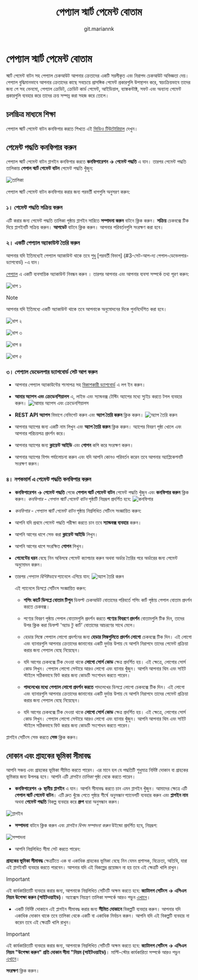 ﻿---
title: পেপ্যাল ​​স্মার্ট পেমেন্ট বোতাম
uid: bn/getting-started/configure-payments/payment-methods/paypal-smart-payment-buttons
author: git.mariannk
contributors: git.MDRashedKhanMenon
---

# পেপ্যাল ​​স্মার্ট পেমেন্ট বোতাম

স্মার্ট পেমেন্ট বাটন সহ পেপ্যাল ​​চেকআউট আপনার ক্রেতাদের একটি সরলীকৃত এবং নিরাপদ চেকআউট অভিজ্ঞতা দেয়। পেপ্যাল ​​বুদ্ধিমানভাবে আপনার ক্রেতাদের কাছে সবচেয়ে প্রাসঙ্গিক পেমেন্ট প্রকারগুলি উপস্থাপন করে, স্বয়ংক্রিয়ভাবে তাদের জন্য পে সহ ভেনমো, পেপ্যাল ​​ক্রেডিট, ক্রেডিট কার্ড পেমেন্ট, আইডিয়াল, ব্যাঙ্ককন্টাক্ট, সফট এবং অন্যান্য পেমেন্ট প্রকারগুলি ব্যবহার করে তাদের ক্রয় সম্পন্ন করা সহজ করে তোলে।

## চলচ্চিত্র মাধ্যমে শিক্ষা

পেপ্যাল স্মার্ট পেমেন্ট বাটন কনফিগার করতে শিখতে এই [ভিডিও টিউটোরিয়াল](https://youtu.be/lJxVqjwUFkY) দেখুন।

## পেমেন্ট পদ্ধতি কনফিগার করুন

পেপ্যাল ​​স্মার্ট পেমেন্ট বাটন প্লাগইন কনফিগার করতে **কনফিগারেশন → পেমেন্ট পদ্ধতি** এ যান। তারপর পেমেন্ট পদ্ধতি তালিকায় **পেপাল স্মার্ট পেমেন্ট বাটন** পেমেন্ট পদ্ধতি খুঁজুন:

![তালিকা](_static/paypal-smart-payment-buttons/list.jpg)

পেপ্যাল ​​স্মার্ট পেমেন্ট বাটন কনফিগার করার জন্য পরবর্তী ধাপগুলি অনুসরণ করুন:

### ১। পেমেন্ট পদ্ধতি সক্রিয় করুন

এটি করার জন্য পেমেন্ট পদ্ধতি তালিকা পৃষ্ঠায় প্লাগইন সারিতে **সম্পাদনা করুন** বাটনে ক্লিক করুন। **সক্রিয়** চেকবক্সে টিক দিয়ে প্লাগইনটি সক্রিয় করুন। **আপডেট** বাটনে ক্লিক করুন। আপনার পরিবর্তনগুলি সংরক্ষণ করা হবে।

### ২। একটি পেপ্যাল ​​অ্যাকাউন্ট তৈরি করুন

আপনার যদি ইতিমধ্যেই পেপ্যাল ​​অ্যাকাউন্ট থাকে তবে শুধু [পরবর্তী বিভাগ] (#3-সেট-আপ-দ্য পেপাল-ডেভেলপার-ড্যাশবোর্ড) -এ যান।

[পেপ্যাল](https://www.paypal.com/us/webapps/mpp/referral/paypal-business-account2?partner_id=9JJPJNNPQ7PZ8) এ একটি ব্যবসায়িক অ্যাকাউন্ট নিবন্ধন করুন । তারপর আপনার এবং আপনার ব্যবসা সম্পর্কে তথ্য পূরণ করুন:

![ধাপ ১](_static/paypal-smart-payment-buttons/signUp1step.png)

> [!NOTE]
>
> আপনার যদি ইতিমধ্যে একটি অ্যাকাউন্ট থাকে তবে আপনাকে অনুমোদনের দিকে পুননির্দেশিত করা হবে।

![ধাপ ২](_static/paypal-smart-payment-buttons/signUp2step.png)

![ধাপ ৩](_static/paypal-smart-payment-buttons/signUp3step.png)

![ধাপ ৪](_static/paypal-smart-payment-buttons/signUp4step.png)

![ধাপ ৫](_static/paypal-smart-payment-buttons/signUp5step.png)

### ৩। পেপ্যাল ​​ডেভেলপার ড্যাশবোর্ড সেট আপ করুন

* আপনার পেপ্যাল ​​অ্যাকাউন্টের শংসাপত্র সহ [বিকাশকারী ড্যাশবোর্ড](https://developer.paypal.com/developer/applications) এ লগ ইন করুন।

* **আমার অ্যাপস এবং ক্রেডেনশিয়ালস** এ, লাইভ এবং স্যান্ডবক্স টেস্টিং অ্যাপের মধ্যে স্যুইচ করতে টগল ব্যবহার করুন।
    ![আমার অ্যাপস এবং ক্রেডেনশিয়ালস](_static/paypal-smart-payment-buttons/my-apps.jpg)
  
* **REST API অ্যাপস** বিভাগে নেভিগেট করুন এবং **অ্যাপ তৈরি করুন** ক্লিক করুন।
    ![অ্যাপ তৈরি করুন](_static/paypal-smart-payment-buttons/rest.jpg)

* আপনার অ্যাপের জন্য একটি নাম লিখুন এবং **অ্যাপ তৈরি করুন** ক্লিক করুন। অ্যাপের বিবরণ পৃষ্ঠা খোলে এবং আপনার পরিচয়পত্র প্রদর্শন করে।

* আপনার অ্যাপের জন্য **ক্লায়েন্ট আইডি** এবং **গোপন** কপি করে সংরক্ষণ করুন।

* আপনার অ্যাপের বিশদ পর্যালোচনা করুন এবং যদি আপনি কোনও পরিবর্তন করেন তবে আপনার অ্যাপ্লিকেশনটি সংরক্ষণ করুন।

### ৪। নপকমার্স এ পেমেন্ট পদ্ধতি কনফিগার করুন

* **কনফিগারেশন → পেমেন্ট পদ্ধতি** পেজে **পেপাল স্মার্ট পেমেন্ট বাটন** পেমেন্ট পদ্ধতি খুঁজুন এবং **কনফিগার করুন** ক্লিক করুন। *কনফিগার - পেপাল স্মার্ট পেমেন্ট বাটন* পৃষ্ঠাটি নিম্নরূপ প্রদর্শিত হবে:
    ![কনফিগার](_static/paypal-smart-payment-buttons/configure.jpg)

* *কনফিগার - পেপ্যাল ​​স্মার্ট পেমেন্ট বাটন* পৃষ্ঠায় নিম্নলিখিত সেটিংস সংজ্ঞায়িত করুন:
* আপনি যদি প্রথমে পেমেন্ট পদ্ধতি পরীক্ষা করতে চান তবে **স্যান্ডবক্স ব্যবহার** করুন।
* আপনি আগের ধাপে সেভ করা **ক্লায়েন্ট আইডি** লিখুন।
* আপনি আগের ধাপে সংরক্ষিত **গোপন** লিখুন।
* **পেমেন্টের ধরন** বেছে নিন অবিলম্বে পেমেন্ট ক্যাপচার করুন অথবা অর্ডার তৈরির পরে অর্ডারের জন্য পেমেন্ট অনুমোদন করুন।

* তারপর *পেপ্যাল বিশিষ্টভাবে* প্যানেলে এগিয়ে যান:
    ![অ্যাপ তৈরি করুন](_static/paypal-smart-payment-buttons/display.jpg)
  
    এই প্যানেলে ডিসপ্লে সেটিংস সংজ্ঞায়িত করুন:

  * **শপিং কার্টে ডিসপ্লে বোতাম টিপুন** ডিফল্ট চেকআউট বোতামের পরিবর্তে শপিং কার্ট পৃষ্ঠায় পেপাল বোতাম প্রদর্শন করতে চেকবক্স।

  * পণ্যের বিবরণ পৃষ্ঠায় পেপাল বোতামগুলি প্রদর্শন করতে **পণ্যের বিবরণে প্রদর্শন** বোতামগুলি টিক দিন, তাদের উপর ক্লিক করা ডিফল্ট 'অ্যাড টু কার্ট' বোতামের আচরণের সাথে মেলে।

  * হেডার লিঙ্কে পেপ্যাল ​​লোগো প্রদর্শনের জন্য **হেডার লিঙ্কগুলিতে প্রদর্শন লোগো** চেকবক্সে টিক দিন। এই লোগো এবং ব্যানারগুলি আপনার ক্রেতাদের জানানোর একটি দুর্দান্ত উপায় যে আপনি নিরাপদে তাদের পেমেন্ট প্রক্রিয়া করার জন্য পেপ্যাল ​​বেছে নিয়েছেন।
  * যদি আগের চেকবক্সে টিক দেওয়া থাকে **লোগো সোর্স কোড** ক্ষেত্র প্রদর্শিত হয়। এই ক্ষেত্রে, লোগোর সোর্স কোড লিখুন। পেপ্যাল ​​লোগো সেন্টারে আরও লোগো এবং ব্যানার খুঁজুন। আপনি আপনার থিম এবং সাইট স্টাইলে সঠিকভাবে ফিট করার জন্য কোডটি সংশোধন করতে পারেন।

  * **পাদলেখের মধ্যে পেপ্যাল ​​লোগো প্রদর্শন করতে** পাদলেখের ডিসপ্লে লোগো চেকবক্সে টিক দিন। এই লোগো এবং ব্যানারগুলি আপনার ক্রেতাদের জানানোর একটি দুর্দান্ত উপায় যে আপনি নিরাপদে তাদের পেমেন্ট প্রক্রিয়া করার জন্য পেপ্যাল ​​বেছে নিয়েছেন।
  * যদি আগের চেকবক্সে টিক দেওয়া থাকে **লোগো সোর্স কোড** ক্ষেত্র প্রদর্শিত হয়। এই ক্ষেত্রে, লোগোর সোর্স কোড লিখুন। পেপ্যাল ​​লোগো সেন্টারে আরও লোগো এবং ব্যানার খুঁজুন। আপনি আপনার থিম এবং সাইট স্টাইলে সঠিকভাবে ফিট করার জন্য কোডটি সংশোধন করতে পারেন।

প্লাগইন সেটিংস সেভ করতে **সেভ** ক্লিক করুন।

## দোকান এবং গ্রাহকের ভূমিকা সীমাবদ্ধ

আপনি সঞ্চয় এবং গ্রাহকের ভূমিকা সীমিত করতে পারেন। এর মানে হল যে পদ্ধতিটি শুধুমাত্র নির্দিষ্ট দোকান বা গ্রাহকের ভূমিকার জন্য উপলব্ধ হবে। আপনি এটি *প্লাগইন তালিকা* পৃষ্ঠা থেকে করতে পারেন।

* **কনফিগারেশন → স্থানীয় প্লাগইন** এ যান। আপনি সীমাবদ্ধ করতে চান এমন প্লাগইন খুঁজুন। আমাদের ক্ষেত্রে এটি **পেপাল স্মার্ট পেমেন্ট বাটন**। এটি দ্রুত খুঁজে পেতে পৃষ্ঠার শীর্ষে *অনুসন্ধান* প্যানেলটি ব্যবহার করুন এবং **প্লাগইন নাম** অথবা **পেমেন্ট পদ্ধতি** বিকল্প ব্যবহার করে **গ্রুপ** দ্বারা অনুসন্ধান করুন।

![প্লাগইন](_static/paypal-smart-payment-buttons/plugins.jpg)

* **সম্পাদনা** বাটনে ক্লিক করুন এবং *প্লাগইন বিশদ সম্পাদনা করুন* উইন্ডো প্রদর্শিত হবে, নিম্নরূপ:

![সম্পাদনা](_static/paypal-smart-payment-buttons/edit.jpg)

* আপনি নিম্নলিখিত সীমা সেট করতে পারেন:

**গ্রাহকের ভূমিকা সীমাবদ্ধ** ক্ষেত্রটিতে এক বা একাধিক গ্রাহকের ভূমিকা বেছে নিন যেমন প্রশাসক, বিক্রেতা, অতিথি, যারা এই প্লাগইনটি ব্যবহার করতে পারবেন। আপনার যদি এই বিকল্পের প্রয়োজন না হয় তবে এই ক্ষেত্রটি খালি রাখুন।

> [!Important]
> এই কার্যকারিতাটি ব্যবহার করার জন্য, আপনাকে নিম্নলিখিত সেটিংটি অক্ষম করতে হবে: **ক্যাটালগ সেটিংস → এসিএল নিয়ম উপেক্ষা করুন (সাইটওয়াইড)**। অ্যাক্সেস নিয়ন্ত্রণ তালিকা সম্পর্কে আরও পড়ুন [এখানে](xref:bn/running-your-store/customer-management/access-control-list)।

* একটি নির্দিষ্ট দোকানে এই প্লাগইন সীমাবদ্ধ করার জন্য **সীমিত দোকানে** বিকল্পটি ব্যবহার করুন। আপনার যদি একাধিক দোকান থাকে তবে তালিকা থেকে একটি বা একাধিক নির্বাচন করুন। আপনি যদি এই বিকল্পটি ব্যবহার না করেন তবে এই ক্ষেত্রটি খালি রাখুন।

> [!Important]
>এই কার্যকারিতাটি ব্যবহার করার জন্য, আপনাকে নিম্নলিখিত সেটিংটি অক্ষম করতে হবে: **ক্যাটালগ সেটিংস → এসিএল নিয়ম "উপেক্ষা করুন" প্রতি দোকান সীমা "নিয়ম (সাইটওয়াইড)**। মাল্টি-স্টোর কার্যকারিতা সম্পর্কে আরও পড়ুন [এখানে](xref:bn/getting-start/advanced-configuration/multi-store)।

**সংরক্ষণ** ক্লিক করুন।
